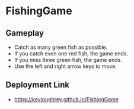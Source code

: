 # FishingGame

## Gameplay
* Catch as many green fish as possible.
* If you catch even one red fish, the game ends. 
* If you miss three green fish, the game ends. 
* Use the left and right arrow keys to move.

## Deployment Link
* https://kevloughrey.github.io/FishingGame
